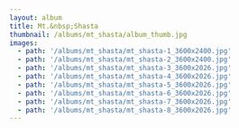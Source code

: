 ```yaml
---
layout: album
title: Mt.&nbsp;Shasta
thumbnail: /albums/mt_shasta/album_thumb.jpg
images:
  - path: '/albums/mt_shasta/mt_shasta-1_3600x2400.jpg'
  - path: '/albums/mt_shasta/mt_shasta-2_3600x2400.jpg'
  - path: '/albums/mt_shasta/mt_shasta-3_3600x2026.jpg'
  - path: '/albums/mt_shasta/mt_shasta-4_3600x2026.jpg'
  - path: '/albums/mt_shasta/mt_shasta-5_3600x2026.jpg'
  - path: '/albums/mt_shasta/mt_shasta-6_3600x2026.jpg'
  - path: '/albums/mt_shasta/mt_shasta-7_3600x2026.jpg'
  - path: '/albums/mt_shasta/mt_shasta-8_3600x2026.jpg'
---
```



